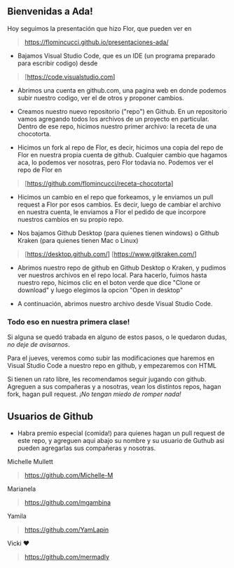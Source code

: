 ## Bienvenidas a Ada!

Hoy seguimos la presentación que hizo Flor, que pueden ver en 
> https://flomincucci.github.io/presentaciones-ada/

- Bajamos Visual Studio Code, que es un IDE (un programa preparado para escribir codigo) desde 
> [https://code.visualstudio.com]

- Abrimos una cuenta en github.com, una pagina web en donde podemos subir nuestro codigo, ver el de otros y proponer cambios. 

- Creamos nuestro nuevo repositorio ("repo") en Github. 
En un repositorio vamos agregando todos los archivos de un proyecto en particular. 
Dentro de ese repo, hicimos nuestro primer archivo: la receta de una chocotorta. 

- Hicimos un fork al repo de Flor, es decir, hicimos una copia del repo de Flor en nuestra propia cuenta de github.
Cualquier cambio que hagamos aca, lo podemos ver nosotras, pero Flor todavia no. Podemos ver el repo de Flor en
> [https://github.com/flomincucci/receta-chocotorta]

- Hicimos un cambio en el repo que forkeamos, y le enviamos un pull request a Flor por esos cambios. 
Es decir, luego de cambiar el archivo en nuestra cuenta, le enviamos a Flor el pedido de que incorpore nuestros cambios en su propio repo. 

- Nos bajamos Github Desktop (para quienes tienen windows) o Github Kraken (para quienes tienen Mac o Linux)
> [https://desktop.github.com/] 
> [https://www.gitkraken.com/]

- Abrimos nuestro repo de github en Github Desktop o Kraken, y pudimos ver nuestros archivos en el repo local. 
Para hacerlo, fuimos hasta nuestro repo, hicimos clic en el boton verde que dice "Clone or download"
y luego elegimos la opcion "Open in desktop"

- A continuación, abrimos nuestro archivo desde Visual Studio Code. 

### Todo eso en nuestra primera clase!

Si alguna se quedó trabada en alguno de estos pasos, o le quedaron dudas, *no deje de avisarnos*. 

Para el jueves, veremos como subir las modificaciones que haremos en Visual Studio Code a nuestro repo en github, y empezaremos con HTML

Si tienen un rato libre, les recomendamos seguir jugando con github. 
Agreguen a sus compañeras y a nosotras, vean los distintos repos, hagan fork, hagan pull request. 
*¡No tengan miedo de romper nada!*

## Usuarios de Github

- Habra premio especial (comida!) para quienes hagan un pull request de este repo, y agreguen aqui abajo su nombre y su usuario de Guthub asi pueden agregarlas sus compañeras y nosotras.

Michelle Mullett
> https://github.com/Michelle-M

Marianela 
> https://github.com/mgambina

Yamila
> https://github.com/YamLapin

Vicki ♥
> https://github.com/mermadly

